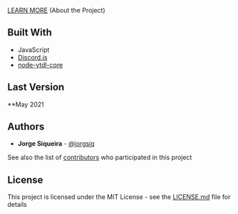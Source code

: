 [LEARN MORE](https://jorgesiqueira.com/post/doge-bot) (About the Project)

## Built With
* JavaScript
* [Discord.js](https://github.com/discordjs/discord.js)
* [node-ytdl-core](https://github.com/fent/node-ytdl-core)

## Last Version

**May 2021

## Authors
* **Jorge Siqueira** - [@jorgsiq](https://github.com/jorgsiq)

See also the list of [contributors](https://github.com/jorgsiq/saicc-website/graphs/contributors) who participated in this project

## License

This project is licensed under the MIT License - see the [LICENSE.md](LICENSE.md) file for details


